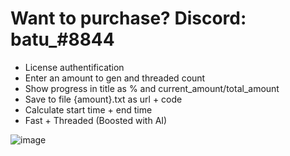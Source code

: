 # Want to purchase? Discord: batu_#8844
+ License authentification
+ Enter an amount to gen and threaded count
+ Show progress in title as % and current_amount/total_amount
+ Save to file {amount}.txt as url + code
+ Calculate start time + end time
+ Fast + Threaded (Boosted with AI)

![image](https://user-images.githubusercontent.com/120246386/236528346-b8d4b580-aae6-47ba-83bd-ffabb96bc2c0.png)
